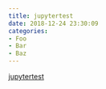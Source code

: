 ```yaml
---
title: jupytertest
date: 2018-12-24 23:30:09
categories:
- Foo
- Bar
- Baz
---
```



[jupytertest](https://github.com/panxuanhit/panxuanhit.github.io/blob/master/_posts/test.ipynb)
